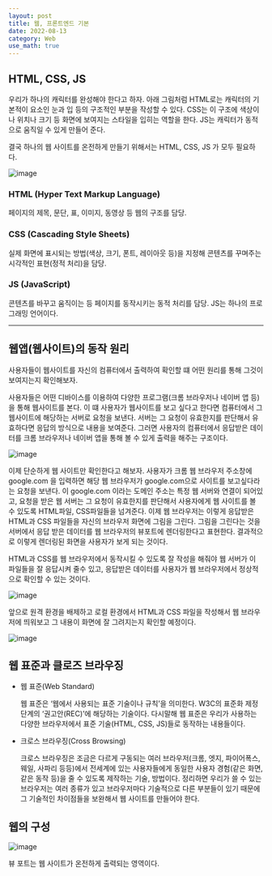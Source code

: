 ```yaml
---
layout: post
title: 웹, 프론트엔드 기본
date: 2022-08-13
category: Web
use_math: true
---
```


## HTML, CSS, JS

우리가 하나의 캐릭터를 완성해야 한다고 하자. 아래 그림처럼 HTML로는 캐릭터의 기본적이 요소인 눈과 입 등의 구조적인 부분을 작성할 수 있다. CSS는 이 구조에 색상이나 위치나 크기 등 화면에 보여지는 스타일을 입히는 역할을 한다. JS는 캐릭터가 동적으로 움직일 수 있게 만들어 준다. 

결국 하나의 웹 사이트를 온전하게 만들기 위해서는 HTML, CSS, JS 가 모두 필요하다. 

![image](https://user-images.githubusercontent.com/61526722/184344928-ee536adb-096f-484e-9d49-9f0568d2a8b8.png)


### HTML (Hyper Text Markup Language)
페이지의 제목, 문단, 표, 이미지, 동영상 등 웹의 구조를 담당.

### CSS (Cascading Style Sheets)
실제 화면에 표시되는 방법(색상, 크기, 폰트, 레이아웃 등)을 지정해 콘텐츠를 꾸며주는 시각적인 표현(정적 처리)을 담당.

### JS (JavaScript)
콘텐츠를 바꾸고 움직이는 등 페이지를 동작시키는 동적 처리를 담당. JS는 하나의 프로그래밍 언어이다.

---


## 웹앱(웹사이트)의 동작 원리 

사용자들이 웹사이트를 자신의 컴퓨터에서 출력하여 확인할 떄 어떤 원리를 통해 그것이 보여지는지 확인해보자. 

사용자들은 어떤 디바이스를 이용하여 다양한 프로그램(크롬 브라우저나 네이버 앱 등)을 통해 웹사이트를 본다. 이 떄 사용자가 웹사이트를 보고 싶다고 한다면 컴퓨터에서 그 웹사이트에 해당하는 서버로 요청을 보낸다. 서버는 그 요청이 유효한지를 판단해서 유효하다면 응답의 방식으로 내용을 보여준다. 그러면 사용자의 컴퓨터에서 응답받은 데이터를 크롬 브라우저나 네이버 앱을 통해 볼 수 있게 출력을 해주는 구조이다. 

![image](https://user-images.githubusercontent.com/61526722/184346035-a5bd70b6-35a9-43a6-9d4e-bfc1b29be4ea.png)

이제 단순하게 웹 사이트만 확인한다고 해보자. 사용자가 크롬 웹 브라우저 주소창에 google.com 을 입력하면 해당 웹 브라우저가 google.com으로 사이트를 보고싶다라는 요청을 보낸다. 이 google.com 이라는 도메인 주소는 특정 웹 서버와 연결이 되어있고, 요청을 받은 웹 서버는 그 요청이 유효한지를 판단해서 사용자에게 웹 사이트를 볼 수 있도록 HTML파일, CSS파일들을 넘겨준다. 이제 웹 브라우저는 이렇게 응답받은 HTML과 CSS 파일들을 자신의 브라우저 화면에 그림을 그린다. 그림을 그린다는 것을 서버에서 응답 받은 데이터를 웹 브라우저의 뷰포트에 렌더링한다고 표현한다. 결과적으로 이렇게 렌더링된 화면을 사용자가 보게 되는 것이다.

HTML과 CSS를 웹 브라우저에서 동작시킬 수 있도록 잘 작성을 해줘야 웹 서버가 이 파일들을 잘 응답시켜 줄수 있고, 응답받은 데이터를 사용자가 웹 브라우저에서 정상적으로 확인할 수 있는 것이다. 

![image](https://user-images.githubusercontent.com/61526722/184346052-2cf8dc75-bef0-46fe-b1f3-86c69710893b.png)

앞으로 원격 환경을 배제하고 로컬 환경에서 HTML과 CSS 파일을 작성해서 웹 브라우저에 띄워보고 그 내용이 화면에 잘 그려지는지 확인할 예정이다. 

![image](https://user-images.githubusercontent.com/61526722/184346073-3f91d046-e018-4e82-8ffc-a5e741c79593.png)

## 웹 표준과 클로즈 브라우징

- 웹 표준(Web Standard)

  웹 표준은 ‘웹에서 사용되는 표준 기술이나 규칙’을 의미한다. W3C의 표준화 제정 단계의 ‘권고안(REC)’에 해당하는 기술이다. 다시말해 웹 표준은 우리가 사용하는 다양한 브라우저에서 표준 기술(HTML, CSS, JS)들로 동작하는 내용들이다. 

- 크로스 브라우징(Cross Browsing)

  크로스 브라우징은 조금은 다르게 구동되는 여러 브라우저(크롬, 엣지, 파이어폭스, 웨일, 사파리 등등)에서 전세계에 있는 사용자들에게 동일한 사용자 경험(같은 화면, 같은 동작 등)을 줄 수 있도록 제작하는 기술, 방법이다. 정리하면 우리가 쓸 수 있는 브라우저는 여러 종류가 있고 브라우저마다 기술적으로 다른 부분들이 있기 때문에 그 기술적인 차이점들을 보완해서 웹 사이트를 만들어야 한다.

## 웹의 구성 

![image](https://user-images.githubusercontent.com/61526722/184350284-22546cc7-c18b-485d-ab63-a97cdad90c10.png)

뷰 포트는 웹 사이트가 온전하게 출력되는 영역이다. 

